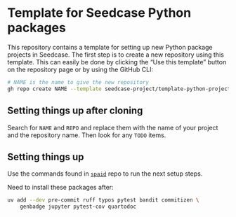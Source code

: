 

# Template for Seedcase Python packages

This repository contains a template for setting up new Python package
projects in Seedcase. The first step is to create a new repository using
this template. This can easily be done by clicking the “Use this
template” button on the repository page or by using the GitHub CLI:

``` bash
# NAME is the name to give the new repository
gh repo create NAME --template seedcase-project/template-python-project
```

## Setting things up after cloning

Search for `NAME` and `REPO` and replace them with the name of your
project and the repository name. Then look for any `TODO` items.

## Setting things up

Use the commands found in
[`spaid`](https://github.com/seedcase-project/spaid) repo to run the
next setup steps.

Need to install these packages after:

``` bash
uv add --dev pre-commit ruff typos pytest bandit commitizen \
    genbadge jupyter pytest-cov quartodoc
```

